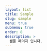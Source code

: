 ```yaml
---
layout: list
title: Sample
slug: sample
menu: true
submenu: true
order: 8
description: >
  샘플 페이지 입니다.
---
```

